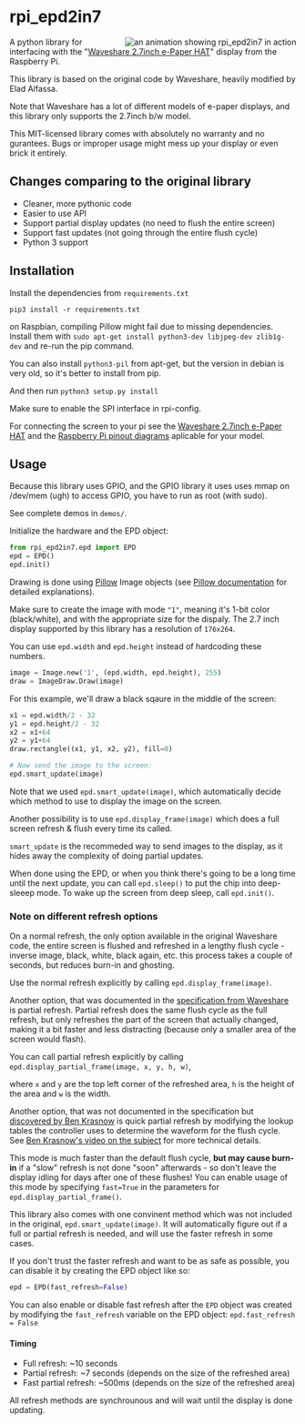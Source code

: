 # rpi_epd2in7
<img align="right" src="https://raw.githubusercontent.com/elad661/ghpages_test/master/rpi_epd.gif" alt="an animation showing rpi_epd2in7 in action">

A python library for interfacing with the "[Waveshare 2.7inch e-Paper HAT](https://www.waveshare.com/wiki/2.7inch_e-Paper_HAT)" display from the Raspberry Pi.

This library is based on the original code by Waveshare, heavily modified by Elad Alfassa.

Note that Waveshare has a lot of different models of e-paper displays, and this library only supports the 2.7inch b/w model.

This MIT-licensed library comes with absolutely no warranty and no gurantees.
Bugs or improper usage might mess up your display or even brick it entirely.

## Changes comparing to the original library
* Cleaner, more pythonic code
* Easier to use API
* Support partial display updates (no need to flush the entire screen)
* Support fast updates (not going through the entire flush cycle)
* Python 3 support

## Installation

Install the dependencies from `requirements.txt`

`pip3 install -r requirements.txt`

on Raspbian, compiling Pillow might fail due to missing dependencies. Install them with
`sudo apt-get install python3-dev libjpeg-dev zlib1g-dev` and re-run the pip command.

You can also install `python3-pil` from apt-get, but the version in debian is very old, so it's better to install from pip.

And then run `python3 setup.py install`

Make sure to enable the SPI interface in rpi-config.

For connecting the screen to your pi see the [Waveshare 2.7inch e-Paper HAT](https://www.waveshare.com/wiki/2.7inch_e-Paper_HAT)
and the [Raspberry Pi pinout diagrams](https://elinux.org/RPi_Low-level_peripherals) aplicable for your model.

## Usage
Because this library uses GPIO, and the GPIO library it uses uses mmap on /dev/mem (ugh) to access GPIO, you have to run as root (with sudo).

See complete demos in `demos/`.

Initialize the hardware and the EPD object:

```python
from rpi_epd2in7.epd import EPD
epd = EPD()
epd.init()
```

Drawing is done using [Pillow](http://python-pillow.org/) Image objects
(see [Pillow documentation](https://pillow.readthedocs.io/en/5.1.x/index.html) for detailed explanations).

Make sure to create the image with mode `"1"`, meaning it's 1-bit color (black/white), and with the appropriate size for the dispaly.
The 2.7 inch display supported by this library has a resolution of `176x264`.

You can use `epd.width` and `epd.height` instead of hardcoding these numbers.

```python
image = Image.new('1', (epd.width, epd.height), 255)
draw = ImageDraw.Draw(image)
```

For this example, we'll draw a black sqaure in the middle of the screen:

```python
x1 = epd.width/2 - 32
y1 = epd.height/2 - 32
x2 = x1+64
y2 = y1+64
draw.rectangle((x1, y1, x2, y2), fill=0)

# Now send the image to the screen:
epd.smart_update(image)
```

Note that we used `epd.smart_update(image)`, which automatically decide which method to use to display the image on the screen.

Another possibility is to use `epd.display_frame(image)` which does a full screen refresh & flush every time its called.

`smart_update` is the recommeded way to send images to the display, as it hides away the complexity of doing partial updates.

When done using the EPD, or when you think there's going to be a long time until the next update,
you can call `epd.sleep()` to put the chip into deep-sleeep mode. To wake up the screen from deep sleep, call `epd.init()`.

### Note on different refresh options

On a normal refresh, the only option available in the original Waveshare code, the entire screen is flushed and refreshed in a lengthy
flush cycle - inverse image, black, white, black again, etc. this process takes a couple of seconds, but reduces burn-in and ghosting.

Use the normal refresh explicitly by calling `epd.display_frame(image)`.

Another option, that was documented in the [specification from Waveshare](https://www.waveshare.com/w/upload/2/2d/2.7inch-e-paper-Specification.pdf) 
is partial refresh. Partial refresh does the same flush cycle as the full refresh, but only refreshes the part of the screen that actually changed,
making it a bit faster and less distracting (because only a smaller area of the screen would flash).

You can call partial refresh explicitly by calling `epd.display_partial_frame(image, x, y, h, w)`,

where `x` and `y` are the top left corner of the refreshed area, `h` is the height of the area and `w` is the width.

Another option, that was not documented in the specification but [discovered by Ben Krasnow](http://benkrasnow.blogspot.co.il/2017/10/fast-partial-refresh-on-42-e-paper.html)
is quick partial refresh by modifying the lookup tables the controller uses to determine the waveform for the flush cycle.
See [Ben Krasnow's video on the subject](https://www.youtube.com/watch?v=MsbiO8EAsGw) for more technical details.

This mode is much faster than the default flush cycle, **but may cause burn-in** if a "slow" refresh is not done "soon" afterwards - so don't leave
the display idling for days after one of these flushes! You can enable usage of this mode by specifying `fast=True` in the parameters for `epd.display_partial_frame()`.

This library also comes with one convinent method which was not included in the original, `epd.smart_update(image)`. It will automatically
figure out if a full or partial refresh is needed, and will use the faster refresh in some cases.

If you don't trust the faster refresh and want to be as safe as possible, you can disable it by creating the EPD object like so: 

```python
epd = EPD(fast_refresh=False)
```

You can also enable or disable fast refresh after the `EPD` object was created by modifying the `fast_refresh` variable on the EPD object: `epd.fast_refresh = False`

#### Timing

* Full refresh: ~10 seconds
* Partial refresh: ~7 seconds (depends on the size of the refreshed area)
* Fast partial refresh: ~500ms (depends on the size of the refreshed area)

All refresh methods are synchrounous and will wait until the display is done updating.
